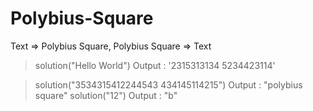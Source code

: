 # Polybius-Square
Text => Polybius Square, Polybius Square => Text

> solution("Hello World")
Output : '2315313134 5234423114'

> solution("3534315412244543 434145114215")
Output : "polybius square"
> solution("12")
Output : "b"
